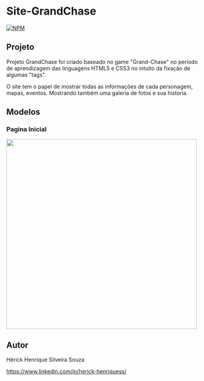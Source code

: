 # Site-GrandChase
[![NPM](https://img.shields.io/npm/l/react)](https://github.com/devsuperior/sds1-wmazoni/blob/master/LICENSE) 

## Projeto

<a href="https://grandchasehhss.netlify.app"></a>

Projeto GrandChase foi criado baseado no game "Grand-Chase" no periodo de aprendizagem das linguagens HTML5 e CSS3 no intuito da fixação de algumas "tags".

O site tem o papel de mostrar todas as informações de cada personagem, mapas, eventos. Mostrando também uma galeria de fotos e sua historia.

## Modelos

### Pagina Inicial
<img width="500em" src="https://github.com/HerickHenriqueSS/Site-GrandChase/blob/main/ImagesProjeto/Imagem%20projeto-grand-chase.png" alt=""><br>

## Autor

Hérick Henrique Silveira Souza

https://www.linkedin.com/in/herick-henriquess/
